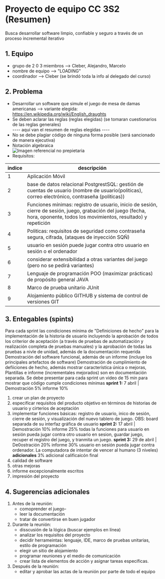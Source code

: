 # Proyecto de equipo CC 3S2 (Resumen)
Busca desarrollar software limpio, confiable y seguro a través de un proceso incremental iterativo
## 1. Equipo
- grupo de 2 0 3 miembros --> Cleber, Alejandro, Marcelo
- nombre de equipo --> "LOADING"
- coordinador --> Cleber (se brindó toda la info al delegado del curso)
## 2. Problema
- Desarrollar un software que simule el juego de mesa de damas americanas --> variante elegida: https://en.wikipedia.org/wiki/English_draughts
- Se deben aclarar las reglas (reglas elegidas) (se tomaran cuestionarios de las reglas generales)
<br>---- aquí van el resumen de reglas elegidas ----</br>
- No se debe plagiar código de ninguna forma posible (será sancionado de manera ejecutiva)
- Notación algebraica </br> ![Imagen referencial no prepietaria](https://upload.wikimedia.org/wikipedia/commons/thumb/7/7a/English_draughts_notation.png/220px-English_draughts_notation.png)
- Requisitos:

indice | descripción
-------|------------- 
1 | Aplicación Móvil
2 | base de datos relacional PostgrestSQL: gestión de cuentas de usuario (nombre de usuario(politicas), correo electrónico, contraseña (politicas))
3 | Funciones mínimas: registro de usuario, inicio de sesión, cierre de sesión, juego, grabación del juego (fecha, hora, oponente, todos los movimientos, resultado) y repetición
4 | Politicas:  requisitos de seguridad como contraseña segura, cifrada, (ataques de inyección SQÑ)
5 | usuario en sesión puede jugar contra otro usuario en sesión o el ordenador
6 | considerar extensibilidad a otras variantes del juego (pero no se pedirá variantes)
7 | Lenguaje de programación POO (maximizar prácticas) de propósito general JAVA 
8 | Marco de prueba unitario JUnit
9 | Alojamiento público GITHUB y sistema de control de versiones GIT
## 3. Entegables (spints)
Para cada sprint las  condiciones mínima de "Definiciones de hecho" para la implementación de la historia de usuario incluyendo la aprobación de todos los criterior de aceptación (a través de pruebas de automatización y realización completa de pruebas manuales) y la aprobación de todas las pruebas a nivle de unidad, además de la documentación requerida
Demostración del software funcional, además de un informe (incluye los principales artefactos de software) Demostración de cumplimiento de defiiciones de hecho, además mostrar característica única o mejoras, Plantillas e informe (incrementales mejorados) son en documentación separada.
Se debe presentar para cada sprint un video de 15 min para mostrar que código cumple condiciones mínimas
**sprint 1:** 7 abril | Demostración 5% informe 10%
1. crear un plan de proyecto
2. especificar requisitos del producto objetivo en términos de historias de usuario y cirterios de aceptación
3. implementar funciones básicas: registro de usuario, inico de sesión, cierre de sesión, y visualización del nuevo tablero de juego. OBS: board separada de su interfaz gráfica de usuario
**sprint 2:** 17 abril | Demostración 10% informe 25%
todas la funciones  para usuario en sesión pueda jugar contra otro usuario en sesion, guardar juego, recuper el registro del juego, y tranmita un juego.
**sprint 3:** 29 de abril | De0ostración 20% informe 30%
usuario en sesión pueda jugar contra ordenador. La computadora de intentar de vencer al humano (3 niveles)
**adicionales** 3% adicional calificaicón final
1. calidad de software
2. otras mejoras
3. informe excepcionalmente escritos
4. impresión del proyecto
## 4. Sugerencias adicionales
1. Antes de la reunión:
   - comoprender el juego-
   - leer la documentación
   - tratar de convertirse en buen jugador
3. Durante la reunión:
   - disscusión de la lógica (buscar ejemplos en línea)
   - analizar los requisitos del proyecto
   - decidir herrameintas: lenguaje, IDE, marco de pruebas unitarias, estilo de programación
   - elegir un sitio de alojamiento
   - programar reuniones y el medio de comunicación
   - crear lista de elementos de acción y asignar tareas específicas.
5. Después de la reunión:
   - editar y aprobar las actas de la reunión por parte de todo el equipo
